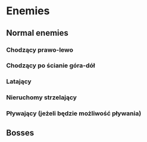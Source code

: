 # Enemies

## Normal enemies

### Chodzący prawo-lewo

### Chodzący po ścianie góra-dół

### Latający

### Nieruchomy strzelający

### Pływający (jeżeli będzie możliwość pływania)

## Bosses